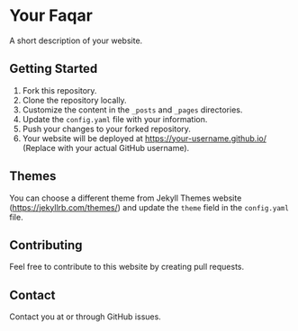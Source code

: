 # Your Faqar

A short description of your website.

## Getting Started

1. Fork this repository.
2. Clone the repository locally.
3. Customize the content in the `_posts` and `_pages` directories.
4. Update the `config.yaml` file with your information.
5. Push your changes to your forked repository.
6. Your website will be deployed at https://your-username.github.io/ (Replace with your actual GitHub username).

## Themes

You can choose a different theme from Jekyll Themes website (https://jekyllrb.com/themes/) and update the `theme` field in the `config.yaml` file.

## Contributing

Feel free to contribute to this website by creating pull requests.

## Contact

Contact you at <your email address> or through GitHub issues.
